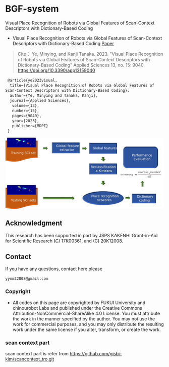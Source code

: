 # BGF-system
Visual Place Recognition of Robots via Global Features of Scan-Context Descriptors with Dictionary-Based Coding

 - Visual Place Recognition of Robots via Global Features of Scan-Context Descriptors with Dictionary-Based Coding
   [Paper](https://doi.org/10.3390/app13159040)


> Cite：
     Ye, Minying, and Kanji Tanaka. 2023. "Visual Place Recognition of Robots via Global Features of Scan-Context Descriptors with Dictionary-Based Coding" Applied Sciences 13, no. 15: 9040. https://doi.org/10.3390/app13159040

```
 @article{ye2023visual,
  title={Visual Place Recognition of Robots via Global Features of Scan-Context Descriptors with Dictionary-Based Coding},
  author={Ye, Minying and Tanaka, Kanji},
  journal={Applied Sciences},
   volume={13},
   number={15},
   pages={9040},
   year={2023},
   publisher={MDPI}
 }
```




<picture>
  <source media="(prefers-color-scheme: dark)" srcset="g.jpg">
 
  <img alt="Shows an illustrated sun in light mode and a moon with stars in dark mode." src="g.jpg">
</picture>

## Acknowledgment
This research has been supported in part by JSPS KAKENHI Grant-in-Aid for Scientific Research (C) 17K00361, and (C) 20K12008.


## Contact
If you have any questions, contact here please
 ```
 yymm22808@gmail.com
 ```


### Copyright 
- All codes on this page are copyrighted by FUKUI University and chinourobot Labs and published under the Creative Commons Attribution-NonCommercial-ShareAlike 4.0 License. You must attribute the work in the manner specified by the author. You may not use the work for commercial purposes, and you may only distribute the resulting work under the same license if you alter, transform, or create the work.

### scan context part
scan context part is refer from https://github.com/gisbi-kim/scancontext_tro.git
